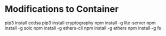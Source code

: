 # Modifications to Container

pip3 install ecdsa
pip3 install cryptography
npm install -g lite-server
npm install -g solc
npm install -g ethers-cli
npm install -g ethers
npm install -g fs
